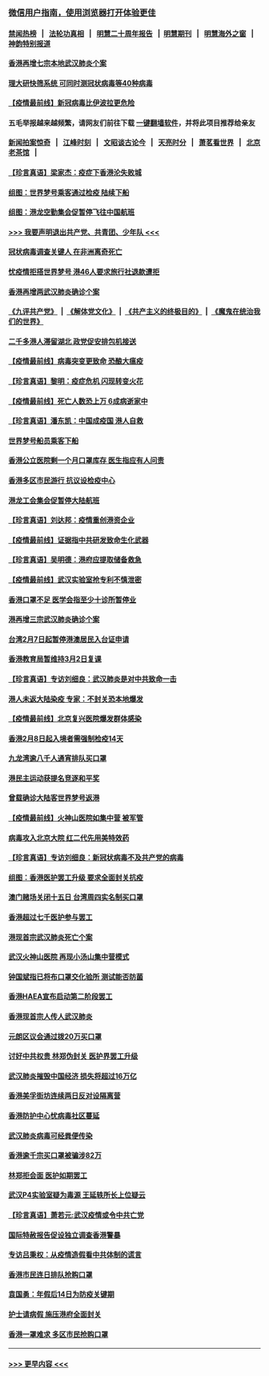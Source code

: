 ### [微信用户指南，使用浏览器打开体验更佳](https://github.com/gfw-breaker/banned-news1/blob/master/indexes/wechat-guide.md?t=0)
#### [禁闻热榜](热点新闻.md?t=0)  &nbsp;&nbsp;|&nbsp;&nbsp; [法轮功真相](https://github.com/gfw-breaker/truth/blob/master/README.md?t=0) &nbsp;&nbsp;|&nbsp;&nbsp; [明慧二十周年报告](https://github.com/gfw-breaker/mh-reports/blob/master/README.md?t=0) &nbsp;&nbsp;|&nbsp;&nbsp;[明慧期刊](https://github.com/gfw-breaker/mh-qikan) &nbsp;&nbsp;|&nbsp;&nbsp; [明慧海外之窗](https://github.com/gfw-breaker/mh-news/blob/master/README.md?t=0) &nbsp;&nbsp;|&nbsp;&nbsp; [神韵特别报道](https://github.com/gfw-breaker/mh-news/blob/master/shenyun.md?t=0)
#### [香港再增七宗本地武汉肺炎个案](../pages/nsc415/n11862405.md?t=02130302) 
#### [理大研快筛系统 可同时测冠状病毒等40种病毒](../pages/nsc415/n11862376.md?t=02130302) 
#### [【疫情最前线】新冠病毒比伊波拉更危险](../pages/nsc415/n11862199.md?t=02130302) 
#### 五毛举报越来越频繁，请网友们前往下载 [一键翻墙软件](https://github.com/gfw-breaker/ssr-accounts)，并将此项目推荐给亲友
#### [新闻拍案惊奇](https://github.com/gfw-breaker/banned-news1/blob/master/pages/link4.md) &nbsp;&nbsp;|&nbsp;&nbsp; [江峰时刻](https://github.com/gfw-breaker/banned-news1/blob/master/pages/link4.md) &nbsp;&nbsp;|&nbsp;&nbsp; [文昭谈古论今](https://github.com/gfw-breaker/banned-news1/blob/master/pages/link4.md) &nbsp;&nbsp;|&nbsp;&nbsp; [天亮时分](https://github.com/gfw-breaker/banned-news1/blob/master/pages/link4.md) &nbsp;&nbsp;|&nbsp;&nbsp; [萧茗看世界](https://github.com/gfw-breaker/banned-news1/blob/master/pages/link4.md) &nbsp;&nbsp;|&nbsp;&nbsp; [北京老茶馆](https://github.com/gfw-breaker/banned-news1/blob/master/pages/link4.md) &nbsp;&nbsp;|&nbsp;&nbsp; 
#### [【珍言真语】梁家杰：疫症下香港沦失败城](../pages/nsc415/n11861588.md?t=02130302) 
#### [组图：世界梦号乘客通过检疫 陆续下船](../pages/nsc415/n11858302.md?t=02130302) 
#### [组图：港龙空勤集会促暂停飞往中国航班](../pages/nsc415/n11858190.md?t=02130302) 
#### [>>> 我要声明退出共产党、共青团、少年队 <<<](https://github.com/begood0513/goodnews/blob/master/quit/letter.md) 
#### [冠状病毒调查关键人 在非洲离奇死亡](../pages/nsc415/n11859798.md?t=02130302) 
#### [忧疫情拒搭世界梦号 港46人要求旅行社退款遭拒](../pages/nsc415/n11859849.md?t=02130302) 
#### [香港再增两武汉肺炎确诊个案](../pages/nsc415/n11859833.md?t=02130302) 
#### [《九评共产党》](https://github.com/begood0513/9ping.md/blob/master/README.md) &nbsp;|&nbsp; [《解体党文化》](../../../../jtdwh.md/blob/master/README.md)  &nbsp;|&nbsp; [《共产主义的终极目的》](../../../../gczydzjmd.md/blob/master/README.md) &nbsp;|&nbsp; [《魔鬼在统治我们的世界》](../../../../mgztzwmdsj.md/blob/master/README.md) 
#### [二千多港人滞留湖北 政党促安排包机接送](../pages/nsc415/n11859831.md?t=02130302) 
#### [【疫情最前线】病毒突变更致命 恐酿大瘟疫](../pages/nsc415/n11859604.md?t=02130302) 
#### [【珍言真语】黎明：疫症危机 闪现转变火花](../pages/nsc415/n11859199.md?t=02130302) 
#### [【疫情最前线】死亡人数恐上万 6成病逝家中](../pages/nsc415/n11856687.md?t=02130302) 
#### [【珍言真语】潘东凯：中国成疫国 港人自救](../pages/nsc415/n11856962.md?t=02130302) 
#### [世界梦号船员乘客下船](../pages/nsc415/n11856883.md?t=02130302) 
#### [香港公立医院剩一个月口罩库存 医生指应有人问责](../pages/nsc415/n11856875.md?t=02130302) 
#### [香港多区市民游行 抗议设检疫中心](../pages/nsc415/n11856866.md?t=02130302) 
#### [港龙工会集会促暂停大陆航班](../pages/nsc415/n11856840.md?t=02130302) 
#### [【珍言真语】刘达邦：疫情重创港资企业](../pages/nsc415/n11854274.md?t=02130302) 
#### [【疫情最前线】证据指中共研发致命生化武器](../pages/nsc415/n11853087.md?t=02130302) 
#### [【珍言真语】吴明德：港府应提取储备救急](../pages/nsc415/n11852734.md?t=02130302) 
#### [【疫情最前线】武汉实验室抢专利不慎泄密](../pages/nsc415/n11850310.md?t=02130302) 
#### [香港口罩不足 医学会指至少十诊所暂停业](../pages/nsc415/n11850301.md?t=02130302) 
#### [港再增三宗武汉肺炎确诊个案](../pages/nsc415/n11850328.md?t=02130302) 
#### [台湾2月7日起暂停港澳居民入台证申请](../pages/nsc415/n11850304.md?t=02130302) 
#### [香港教育局暂维持3月2日复课](../pages/nsc415/n11850260.md?t=02130302) 
#### [【珍言真语】专访刘细良：武汉肺炎是对中共致命一击](../pages/nsc415/n11849934.md?t=02130302) 
#### [港人未返大陆染疫 专家：不封关恐本地爆发](../pages/nsc415/n11848021.md?t=02130302) 
#### [【疫情最前线】北京复兴医院爆发群体感染](../pages/nsc415/n11847626.md?t=02130302) 
#### [香港2月8日起入境者需强制检疫14天](../pages/nsc415/n11847658.md?t=02130302) 
#### [九龙湾逾八千人通宵排队买口罩](../pages/nsc415/n11847647.md?t=02130302) 
#### [港民主运动获提名竞逐和平奖](../pages/nsc415/n11847633.md?t=02130302) 
#### [曾载确诊大陆客世界梦号返港](../pages/nsc415/n11847608.md?t=02130302) 
#### [【疫情最前线】火神山医院如集中营 被军管](../pages/nsc415/n11847524.md?t=02130302) 
#### [病毒攻入北京大院 红二代先用美特效药](../pages/nsc415/n11847427.md?t=02130302) 
#### [【珍言真语】专访刘细良：新冠状病毒不及共产党的病毒](../pages/nsc415/n11847164.md?t=02130302) 
#### [组图：香港医护罢工升级 要求全面封关抗疫](../pages/nsc415/n11844107.md?t=02130302) 
#### [澳门赌场关闭十五日 台湾周四实名制买口罩](../pages/nsc415/n11845083.md?t=02130302) 
#### [香港超过七千医护参与罢工](../pages/nsc415/n11845051.md?t=02130302) 
#### [港现首宗武汉肺炎死亡个案](../pages/nsc415/n11844998.md?t=02130302) 
#### [武汉火神山医院 再现小汤山集中营模式](../pages/nsc415/n11844763.md?t=02130302) 
#### [钟国斌指已将布口罩交化验所 测试能否防菌](../pages/nsc415/n11842783.md?t=02130302) 
#### [香港HAEA宣布启动第二阶段罢工](../pages/nsc415/n11842723.md?t=02130302) 
#### [香港现首宗人传人武汉肺炎](../pages/nsc415/n11842766.md?t=02130302) 
#### [元朗区议会通过拨20万买口罩](../pages/nsc415/n11842754.md?t=02130302) 
#### [讨好中共权贵 林郑伪封关 医护界罢工升级](../pages/nsc415/n11842359.md?t=02130302) 
#### [武汉肺炎摧毁中国经济 损失将超过16万亿](../pages/nsc415/n11839723.md?t=02130302) 
#### [香港美孚街坊连续两日反对设隔离营](../pages/nsc415/n11839962.md?t=02130302) 
#### [香港防护中心忧病毒社区蔓延](../pages/nsc415/n11839933.md?t=02130302) 
#### [武汉肺炎病毒可经粪便传染](../pages/nsc415/n11839939.md?t=02130302) 
#### [香港逾千宗买口罩被骗涉82万](../pages/nsc415/n11839914.md?t=02130302) 
#### [林郑拒会面 医护如期罢工](../pages/nsc415/n11839892.md?t=02130302) 
#### [武汉P4实验室疑为毒源 王延轶所长上位疑云](../pages/nsc415/n11835543.md?t=02130302) 
#### [【珍言真语】萧若元:武汉疫情或令中共亡党](../pages/nsc415/n11829394.md?t=02130302) 
#### [国际特赦报告促设独立调查香港警暴](../pages/nsc415/n11833845.md?t=02130302) 
#### [专访吕秉权：从疫情造假看中共体制的谎言](../pages/nsc415/n11833813.md?t=02130302) 
#### [香港市民连日排队抢购口罩](../pages/nsc415/n11833794.md?t=02130302) 
#### [袁国勇：年假后14日为防疫关键期](../pages/nsc415/n11831088.md?t=02130302) 
#### [护士请病假 施压港府全面封关](../pages/nsc415/n11831030.md?t=02130302) 
#### [香港一罩难求 多区市民抢购口罩](../pages/nsc415/n11831002.md?t=02130302) 

----
#### [ >>> 更早内容 <<< ](../indexes/nsc415-earlier.md)
